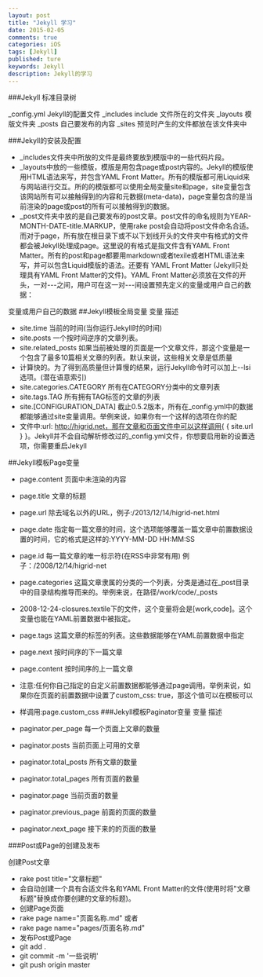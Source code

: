 ```yaml
---
layout: post
title: "Jekyll 学习"
date: 2015-02-05
comments: true
categories: iOS
tags: [Jekyll]
published: ture
keywords: Jekyll
description: Jekyll的学习
---
```


###Jekyll 标准目录树



_config.yml   Jekyll的配置文件
_includes     include 文件所在的文件夹
_layouts      模版文件夹
_posts        自己要发布的内容
_sites        预览时产生的文件都放在该文件夹中

###Jekyll的安装及配置

* _includes文件夹中所放的文件是最终要放到模版中的一些代码片段。
* _layouts中放的一些模版，模版是用包含page或post内容的。Jekyll的模版使用HTML语法来写，并包含YAML Front Matter。所有的模版都可用Liquid来与网站进行交互。所的的模版都可以使用全局变量site和page，site变量包含该网站所有可以接触得到的内容和元数据(meta-data)，page变量包含的是当前渲染的page或post的所有可以接触得到的数据。
* _post文件夹中放的是自己要发布的post文章。post文件的命名规则为YEAR-MONTH-DATE-title.MARKUP，使用rake post会自动将post文件命名合适。而对于page，所有放在根目录下或不以下划线开头的文件夹中有格式的文件都会被Jekyll处理成page。这里说的有格式是指文件含有YAML Front Matter。所有的post和page都要用markdown或者texile或者HTML语法来写，并可以包含Liquid模版的语法。还要有 YAML Front Matter (Jekyll只处理具有YAML Front Matter的文件)。YAML Front Matter必须放在文件的开头，一对---之间，用户可在这一对---间设置预先定义的变量或用户自己的数据：
 

 变量或用户自己的数据
##Jekyll模板全局变量
变量	描述

* site.time	当前的时间(当你运行Jekyll时的时间)
* site.posts	一个按时间逆序的文章列表。
* site.related_posts	如果当前被处理的页面是一个文章文件，那这个变量是一个包含了最多10篇相关文章的列表。默认来说，这些相关文章是低质量
* 计算快的。为了得到高质量但计算慢的结果，运行Jekyll命令时可以加上--lsi选项。(潜在语意索引)
* site.categories.CATEGORY	所有在CATEGORY分类中的文章列表
* site.tags.TAG	所有拥有TAG标签的文章的列表
* site.[CONFIGURATION_DATA]	截止0.5.2版本，所有在_config.yml中的数据都能够通过site变量调用。举例来说，如果你有一个这样的选项在你的配
* 文件中:url: http://higrid.net，那在文章和页面文件中可以这样调用{ { site.url } }。Jekyll并不会自动解析修改过的_config.yml文件，你想要启用新的设置选项，你需要重启Jekyll

##Jekyll模板Page变量

* page.content	页面中未渲染的内容
* page.title	文章的标题
* page.url	除去域名以外的URL，例子:/2013/12/14/higrid-net.html
* page.date	指定每一篇文章的时间，这个选项能够覆盖一篇文章中前置数据设置的时间，它的格式是这样的:YYYY-MM-DD HH:MM:SS
* page.id	每一篇文章的唯一标示符(在RSS中非常有用) 例子：/2008/12/14/higrid-net
* page.categories	这篇文章隶属的分类的一个列表，分类是通过在_post目录中的目录结构推导而来的。举例来说，在路径/work/code/_posts
* 2008-12-24-closures.textile下的文件，这个变量将会是[work,code]。这个变量也能在YAML前置数据中被指定。
* page.tags	这篇文章的标签的列表。这些数据能够在YAML前置数据中指定
* page.next	按时间序的下一篇文章
* page.content	按时间序的上一篇文章
* 注意:任何你自己指定的自定义前置数据都能够通过page调用。举例来说，如果你在页面的前置数据中设置了custom_css: true，那这个值可以在模板可以
* 样调用:page.custom_css
###Jekyll模板Paginator变量
变量	描述

* paginator.per_page	每一个页面上文章的数量
* paginator.posts	当前页面上可用的文章
* paginator.total_posts	所有文章的数量
* paginator.total_pages	所有页面的数量
* paginator.page	当前页面的数量
* paginator.previous_page	前面的页面的数量
* paginator.next_page	接下来的的页面的数量

###Post或Page的创建及发布

创建Post文章

* rake post title="文章标题"
* 会自动创建一个具有合适文件名和YAML Front Matter的文件(使用时将"文章标题"替换成你要创建的文章的标题)。
* 创建Page页面
* rake page name="页面名称.md"   或者
* rake page name="pages/页面名称.md"
* 发布Post或Page
* git add .
* git commit -m '一些说明'
* git push origin master